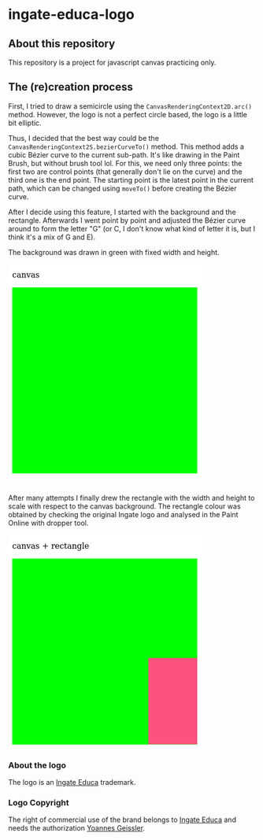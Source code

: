 # ingate-educa-logo

## About this repository

This repository is a project for javascript canvas practicing only.

## The (re)creation process

First, I tried to draw a semicircle using the `CanvasRenderingContext2D.arc()` method. However, the logo is not a perfect circle based, the logo is a little bit elliptic.

Thus, I decided that the best way could be the `CanvasRenderingContext2S.bezierCurveTo()` method. This method adds a cubic Bézier curve to the current sub-path. It's like drawing in the Paint Brush, but without brush tool lol. For this, we need only three points: the first two are control points (that generally don't lie on the curve) and the third one is the end point. The starting point is the latest point in the current path, which can be changed using `moveTo()` before creating the Bézier curve.

After I decide using this feature, I started with the background and the rectangle. Afterwards I went point by point and adjusted the Bézier curve around to form the letter "G" (or C, I don't know what kind of letter it is, but I think it's a mix of G and E).

The background was drawn in green with fixed width and height.

<img src="images/canvas.png"/>

</br>
</br>

After many attempts I finally drew the rectangle with the width and height to scale with respect to the canvas background. The rectangle colour was obtained by checking the original Ingate logo and analysed in the Paint Online with dropper tool.

<img src="images/canvas&rect.png"/>

### About the logo

The logo is an [Ingate Educa](https://ingate.app) trademark.

### Logo Copyright

The right of commercial use of the brand belongs to [Ingate Educa](https://ingate.app) and needs the authorization [Yoannes Geissler](https://github.com/yoannes).
